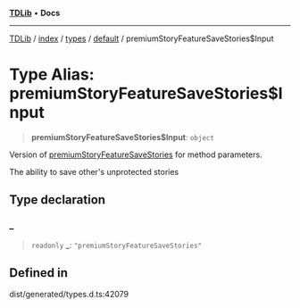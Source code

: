 [**TDLib**](../../../../../../README.md) • **Docs**

***

[TDLib](../../../../../../modules.md) / [index](../../../../../README.md) / [types](../../../README.md) / [default](../README.md) / premiumStoryFeatureSaveStories$Input

# Type Alias: premiumStoryFeatureSaveStories$Input

> **premiumStoryFeatureSaveStories$Input**: `object`

Version of [premiumStoryFeatureSaveStories](premiumStoryFeatureSaveStories.md) for method parameters.

The ability to save other's unprotected stories

## Type declaration

### \_

> `readonly` **\_**: `"premiumStoryFeatureSaveStories"`

## Defined in

dist/generated/types.d.ts:42079
